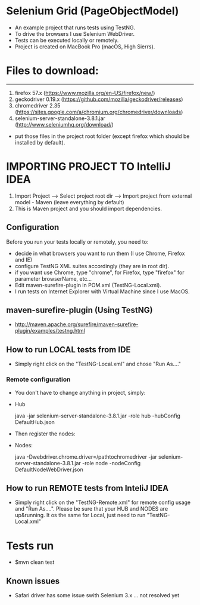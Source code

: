 # Selenium Grid (PageObjectModel)

- An example project that runs tests using TestNG.
- To drive the browsers I use Selenium WebDriver.
- Tests can be executed locally or remotely.
- Project is created on MacBook Pro (macOS, High Sierrs).

# Files to download:
*****************************
1. firefox 57.x (https://www.mozilla.org/en-US/firefox/new/)
2. geckodriver 0.19.x (https://github.com/mozilla/geckodriver/releases)
3. chromedriver 2.35 (https://sites.google.com/a/chromium.org/chromedriver/downloads)
3. selenium-server-standalone-3.8.1.jar (http://www.seleniumhq.org/download/)

- put those files in the project root folder (except firefox which should be installed by default). 

# IMPORTING PROJECT TO IntelliJ IDEA
1. Import Project --> Select project root dir --> Import project from external model - Maven (leave everything by default)
2. This is Maven project and you should import dependencies.

## Configuration
Before you run your tests locally or remotely, you need to:

* decide in what browsers you want to run them (I use Chrome, Firefox and IE) 
* configure TestNG XML suites accordingly (they are in root dir).
* if you want use Chrome, type "chrome", for Firefox, type "firefox" for parameter browserName, etc...
* Edit maven-surefire-plugin in POM.xml (<suiteXmlFile>TestNG-Local.xml</suiteXmlFile>).
* I run tests on Internet Explorer with Virtual Machine since I use MacOS.

## maven-surefire-plugin (Using TestNG)
- http://maven.apache.org/surefire/maven-surefire-plugin/examples/testng.html

## How to run LOCAL tests from IDE
- Simply right click on the "TestNG-Local.xml" and chose "Run As...."

### Remote configuration
- You don't have to change anything in project, simply:

- Hub

    java -jar selenium-server-standalone-3.8.1.jar -role hub -hubConfig DefaultHub.json

- Then register the nodes:

- Nodes:

    java -Dwebdriver.chrome.driver=/pathtochromedriver -jar selenium-server-standalone-3.8.1.jar -role node -nodeConfig DefaultNodeWebDriver.json

## How to run REMOTE tests from InteliJ IDEA
- Simply right click on the "TestNG-Remote.xml" for remote config usage and "Run As....".
Please be sure that your HUB and NODES are up&running.
It os the same for Local, just need to run "TestNG-Local.xml"

# Tests run
- $mvn clean test

## Known issues
- Safari driver has some issue swith Selenium 3.x ... not resolved yet
